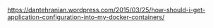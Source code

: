 https://dantehranian.wordpress.com/2015/03/25/how-should-i-get-application-configuration-into-my-docker-containers/